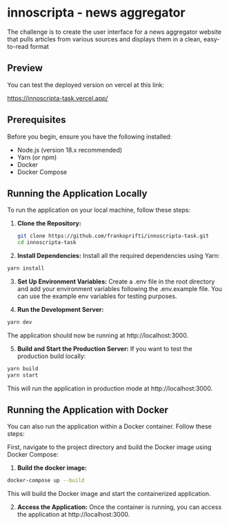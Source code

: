 # innoscripta - news aggregator

The challenge is to create the user interface for a
news aggregator website that pulls articles from various sources and displays them in a clean,
easy-to-read format

## Preview

You can test the deployed version on vercel at this link:

https://innoscripta-task.vercel.app/

## Prerequisites

Before you begin, ensure you have the following installed:

- Node.js (version 18.x recommended)
- Yarn (or npm)
- Docker
- Docker Compose

## Running the Application Locally

To run the application on your local machine, follow these steps:

1. **Clone the Repository:**

   ```bash
   git clone https://github.com/frankoprifti/innoscripta-task.git
   cd innoscripta-task
   ```

2. **Install Dependencies:**
   Install all the required dependencies using Yarn:

```bash
yarn install
```

3. **Set Up Environment Variables:**
   Create a .env file in the root directory and add your environment variables following the .env.example file. You can use the example env variables for testing purposes.

4. **Run the Development Server:**

```bash
yarn dev
```

The application should now be running at http://localhost:3000.

5. **Build and Start the Production Server:**
   If you want to test the production build locally:

```bash
yarn build
yarn start
```

This will run the application in production mode at http://localhost:3000.

## Running the Application with Docker

You can also run the application within a Docker container. Follow these steps:

First, navigate to the project directory and build the Docker image using Docker Compose:

1. **Build the docker image:**

```bash
docker-compose up --build
```

This will build the Docker image and start the containerized application.

2. **Access the Application:**
   Once the container is running, you can access the application at http://localhost:3000.
